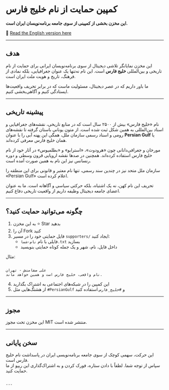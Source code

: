 # کمپین حمایت از نام خلیج فارس

**این مخزن بخشی از کمپینی از سوی جامعه برنامه‌نویسان ایران است.**

📄 [Read the English version here](./README.md)

---

## هدف

این مخزن نمایانگر تلاشی دیجیتال از سوی برنامه‌نویسان ایرانی برای حمایت از نام تاریخی و بین‌المللی **خلیج فارس** است. این نام نه‌تنها یک عنوان جغرافیایی، بلکه نمادی از فرهنگ، تاریخ و هویت ملت ایران است.

ما باور داریم که در عصر دیجیتال، مسئولیت ماست که در برابر تحریف واقعیت‌ها ایستادگی کنیم و آگاهی‌بخشی کنیم.

---

## پیشینه تاریخی

نام «خلیج فارس» بیش از ۲۵۰۰ سال است که در منابع تاریخی، نقشه‌های جغرافیایی و اسناد بین‌المللی به همین شکل ثبت شده است. از متون یونانی باستان گرفته تا نقشه‌های رومی و اسناد رسمی سازمان ملل، همگی این پهنه آبی را با عنوان **Persian Gulf** یا همان خلیج فارس معرفی کرده‌اند.

مورخان و جغرافی‌دانانی چون «هرودوت»، «استرابو» و «بطلمیوس» در آثار خود از نام خلیج فارس استفاده کرده‌اند. همچنین در صدها نقشه اروپایی قرون وسطی و دوره رنسانس نیز این نام به همین صورت آمده است.

سازمان ملل متحد نیز در چندین سند رسمی، تنها نام معتبر و قانونی برای این منطقه را «Persian Gulf» اعلام کرده است.

تحریف این نام کهن، نه یک اشتباه، بلکه حرکتی سیاسی و آگاهانه است. ما به عنوان اعضای جامعه دیجیتال وظیفه داریم از واقعیت تاریخی دفاع کنیم.


---

## چگونه می‌توانید حمایت کنید؟

1. به این مخزن ⭐️ Star بدهید  
2. آن را Fork کنید  
3. فایل حمایتی خود را در مسیر `supporters/` ایجاد کنید:
    - فایلی با نام `نام‌-شما.txt` بسازید
    - داخل فایل، نام، شهر و یک جمله کوتاه حمایتی بنویسید

مثال:
```

علی صفامنش - تهران
نام واقعی، خلیج فارس است و همین خواهد ماند.

```

4. این کمپین را در شبکه‌های اجتماعی به اشتراک بگذارید  
5. از هشتگ‌هایی مثل `#PersianGulf` و `#خلیج_فارس` استفاده کنید

---

## مجوز

این مخزن تحت مجوز MIT منتشر شده است.

---

## سخن پایانی

این حرکت، سهمی کوچک از سوی جامعه برنامه‌نویسی ایران در پاسداشت نام خلیج فارس است.  
سپاس از توجه شما. لطفاً با دادن ستاره، فورک کردن و به اشتراک‌گذاری این ریپو از ما حمایت کنید.
```

---

